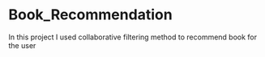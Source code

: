 # Book_Recommendation
In this project I used collaborative filtering method to recommend book for the user
